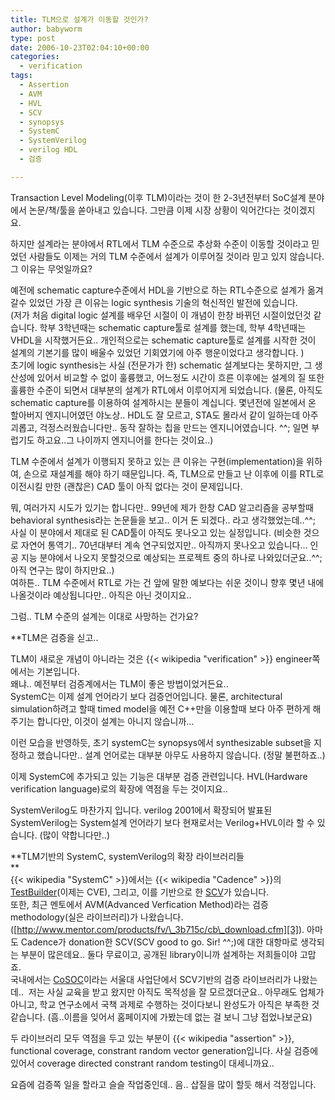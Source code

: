 ```yaml
---
title: TLM으로 설계가 이동할 것인가?
author: babyworm
type: post
date: 2006-10-23T02:04:10+00:00
categories:
  - verification
tags:
  - Assertion
  - AVM
  - HVL
  - SCV
  - synopsys
  - SystemC
  - SystemVerilog
  - verilog HDL
  - 검증

---
```

Transaction Level Modeling(이후 TLM)이라는 것이 한 2-3년전부터 SoC설계 분야에서 논문/책/툴을 쏟아내고 있습니다. 그만큼 이제 시장 상황이 익어간다는 것이겠지요.

하지만 설계라는 분야에서 RTL에서 TLM 수준으로 추상화 수준이 이동할 것이라고 믿었던 사람들도 이제는 거의 TLM 수준에서 설계가 이루어질 것이라 믿고 있지 않습니다. 그 이유는 무엇일까요?

예전에 schematic capture수준에서 HDL을 기반으로 하는 RTL수준으로 설계가 옮겨 갈수 있었던 가장 큰 이유는 logic synthesis 기술의 혁신적인 발전에 있습니다.  
(저가 처음 digital logic 설계를 배우던 시절이 이 개념이 한창 바뀌던 시절이었던것 같습니다. 학부 3학년때는 schematic capture툴로 설계를 했는데, 학부 4학년때는 VHDL을 시작했거든요.. 개인적으로는 schematic capture툴로 설계를 시작한 것이 설계의 기본기를 많이 배울수 있었던 기회였기에 아주 행운이었다고 생각합니다. )  
초기에 logic synthesis는 사실 (전문가가 한) schematic 설계보다는 못하지만, 그 생산성에 있어서 비교할 수 없이 훌륭했고, 어느정도 시간이 흐른 이후에는 설계의 질 또한 훌륭한 수준이 되면서 대부분의 설계가 RTL에서 이루어지게 되었습니다. (물론, 아직도 schematic capture를 이용하여 설계하시는 분들이 계십니다. 몇년전에 일본에서 온 할아버지 엔지니어였던 야노상.. HDL도 잘 모르고, STA도 몰라서 같이 일하는데 아주 괴롭고, 걱정스러웠습니다만.. 동작 잘하는 칩을 만드는 엔지니어였습니다. ^^; 일면 부럽기도 하고요..그 나이까지 엔지니어를 한다는 것이요..)

TLM 수준에서 설계가 이행되지 못하고 있는 큰 이유는 구현(implementation)을 위하여, 손으로 재설계를 해야 하기 때문입니다. 즉, TLM으로 만들고 난 이후에 이를 RTL로 이전시킬 만한 (괜찮은) CAD 툴이 아직 없다는 것이 문제입니다. 

뭐, 여러가지 시도가 있기는 합니다만.. 99년에 제가 한창 CAD 알고리즘을 공부할때 behavioral synthesis라는 논문들을 보고.. 이거 돈 되겠다.. 라고 생각했었는데..^^; 사실 이 분야에서 제대로 된 CAD툴이 아직도 못나오고 있는 실정입니다. (비슷한 것으로 자연어 통역기.. 70년대부터 계속 연구되었지만.. 아직까지 못나오고 있습니다&#8230; 인공 지능 분야에서 나오지 못할것으로 예상되는 프로젝트 중의 하나로 나와있더군요..^^; 아직 연구는 많이 하지만요..)  
여하튼.. TLM 수준에서 RTL로 가는 건 앞에 말한 예보다는 쉬운 것이니 향후 몇년 내에 나올것이라 예상됩니다만.. 아직은 아닌 것이지요..

그럼.. TLM 수준의 설계는 이대로 사망하는 건가요? 

**TLM은 검증을 싣고..</p> 

</strong>TLM이 새로운 개념이 아니라는 것은 {{< wikipedia "verification" >}} engineer쪽에서는 기본입니다.  
왜냐.. 예전부터 검증계에서는 TLM이 좋은 방법이었거든요..  
SystemC는 이제 설계 언어라기 보다 검증언어입니다. 물론, architectural simulation하려고 할때 timed model을 예전 C++만을 이용할때 보다 아주 편하게 해주기는 합니다만, 이것이 설계는 아니지 않습니까&#8230;

이런 모습을 반영하듯, 초기 systemC는 synopsys에서 synthesizable subset을 지정하고 했습니다만.. 설계 언어로는 대부분 아무도 사용하지 않습니다. (정말 불편하죠..)

이제 SystemC에 추가되고 있는 기능은 대부분 검증 관련입니다. HVL(Hardware verification language)로의 확장에 역점을 두는 것이지요..

SystemVerilog도 마찬가지 입니다. verilog 2001에서 확장되어 발표된 SystemVerilog는 System설계 언어라기 보다 현재로서는 Verilog+HVL이라 할 수 있습니다. (많이 약합니다만..) 

**TLM기반의 SystemC, systemVerilog의 확장 라이브러리들  
**  
{{< wikipedia "SystemC" >}}에서는 {{< wikipedia "Cadence" >}}의 [TestBuilder][1](이제는 CVE), 그리고, 이를 기반으로 한 [SCV][2]가 있습니다.  
또한, 최근 멘토에서 AVM(Advanced Verfication Method)라는 검증 methodology(실은 라이브러리)가 나왔습니다. ([http://www.mentor.com/products/fv/\_3b715c/cb\_download.cfm][3]). 아마도 Cadence가 donation한 SCV(SCV good to go. Sir! ^^;)에 대한 대항마로 생각되는 부분이 많은데요.. 둘다 무료이고, 공개된 library이니까 설계하는 저희들이야 고맙죠.  
국내에서는 [CoSOC][4]이라는 서울대 사업단에서 SCV기반의 검증 라이브러리가 나왔는데.. &nbsp;저는 사실 교육을 받고 왔지만 아직도 목적성을 잘 모르겠더군요.. 아무래도 업체가 아니고, 학교 연구소에서 국책 과제로 수행하는 것이다보니 완성도가 아직은 부족한 것 같습니다. (흠..이름을 잊어서 홈페이지에 가봤는데 없는 걸 보니 그냥 접었나보군요)

두 라이브러리 모두 역점을 두고 있는 부분이 {{< wikipedia "assertion" >}}, functional coverage, constrant random vector generation입니다. 사실 검증에 있어서 coverage directed constrant random testing이 대세니까요.. 

요즘에 검증쪽 일을 할라고 슬슬 작업중인데.. 음.. 삽질을 많이 할듯 해서 걱정입니다.

 [1]: http://www.testbuilder.net/
 [2]: http://systemc.org
 [3]: http://www.mentor.com/products/fv/_3b715c/cb_download.cfm
 [4]: http://soc.snu.ac.kr